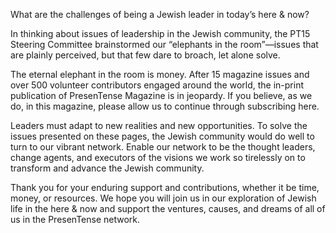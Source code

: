 What are the challenges of being a Jewish leader in today’s here &amp; now?
						 
In thinking about issues of leadership in the Jewish community, the PT15 Steering Committee brainstormed our “elephants in the room”—issues that are plainly perceived, but that few dare to broach, let alone solve.

The eternal elephant in the room is money. After 15 magazine issues and over 500 volunteer contributors engaged around the world, the in-print publication of PresenTense Magazine is in jeopardy. If you believe, as we do, in this magazine, please allow us to continue through subscribing here.
						 
Leaders must adapt to new realities and new opportunities. To solve the issues presented on these pages, the Jewish community would do well to turn to our vibrant network. Enable our network to be the thought leaders, change agents, and executors of the visions we work so tirelessly on to transform and advance the Jewish community.

Thank you for your enduring support and contributions, whether it be time, money, or resources. We hope you will join us in our exploration of Jewish life in the here &amp; now and support the ventures, causes, and dreams of all of us in the PresenTense network.